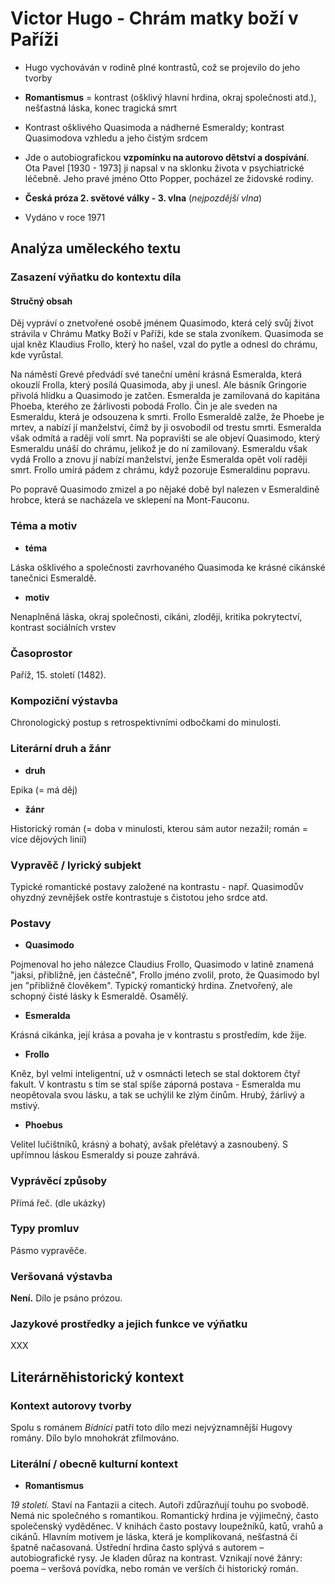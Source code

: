 # Victor Hugo - Chrám matky boží v Paříži

- Hugo vychováván v rodině plné kontrastů, což se projevilo do jeho tvorby
- **Romantismus** = kontrast (ošklivý hlavní hrdina, okraj společnosti atd.), nešťastná láska, konec tragická smrt
- Kontrast ošklivého Quasimoda a nádherné Esmeraldy; kontrast Quasimodova vzhledu a jeho čistým srdcem

- Jde o autobiografickou **vzpomínku na autorovo dětství a dospívání**. Ota Pavel [1930 - 1973] ji napsal v na sklonku života v psychiatrické léčebně. Jeho pravé jméno Otto Popper, pocházel ze židovské rodiny.
- **Česká próza 2. světové války - 3. vlna** (*nejpozdější vlna*)
- Vydáno v roce 1971

## Analýza uměleckého textu

### Zasazení výňatku do kontextu díla

#### Stručný obsah

Děj vypráví o znetvořené osobě jménem Quasimodo, která celý svůj život strávila v Chrámu Matky Boží v Paříži, kde se stala zvoníkem. Quasimoda se ujal kněz Klaudius Frollo, který ho našel, vzal do pytle a odnesl do chrámu, kde vyrůstal.

Na náměstí Grevé předvádí své taneční umění krásná Esmeralda, která okouzlí Frolla, který posílá Quasimoda, aby ji unesl. Ale básník Gringorie přivolá hlídku a Quasimodo je zatčen. Esmeralda je zamilovaná do kapitána Phoeba, kterého ze žárlivosti pobodá Frollo. Čin je ale sveden na Esmeraldu, která je odsouzena k smrti. Frollo Esmeraldě zalže, že Phoebe je mrtev, a nabízí jí manželství, čímž by ji osvobodil od trestu smrti. Esmeralda však odmítá a raději volí smrt. Na popravišti se ale objeví Quasimodo, který Esmeraldu unáší do chrámu, jelikož je do ní zamilovaný. Esmeraldu však vydá Frollo a znovu jí nabízí manželství, jenže Esmeralda opět volí raději smrt. Frollo umírá pádem z chrámu, když pozoruje Esmeraldinu popravu.

Po popravě Quasimodo zmizel a po nějaké době byl nalezen v Esmeraldině hrobce, která se nacházela ve sklepení na Mont-Fauconu.

### Téma a motiv

- **téma**

Láska ošklivého a společnosti zavrhovaného Quasimoda ke krásné cikánské tanečnici Esmeraldě.

- **motiv**

Nenaplněná láska, okraj společnosti, cikáni, zloději, kritika pokrytectví, kontrast sociálních vrstev

### Časoprostor

Paříž, 15. století (1482).

### Kompoziční výstavba

Chronologický postup s retrospektivními odbočkami do minulosti.

### Literární druh a žánr

- **druh**

Epika (= má děj)

- **žánr**

Historický román (= doba v minulosti, kterou sám autor nezažil; román = více dějových linií)

### Vypravěč / lyrický subjekt

Typické romantické postavy založené na kontrastu - např. Quasimodův ohyzdný zevnějšek ostře kontrastuje s čistotou jeho srdce atd.

### Postavy

- **Quasimodo**

Pojmenoval ho jeho nálezce Claudius Frollo, Quasimodo v latině znamená "jaksi, přibližně, jen částečně", Frollo jméno zvolil, proto, že Quasimodo byl jen "přibližně člověkem". Typický romantický hrdina. Znetvořený, ale schopný čisté lásky k Esmeraldě. Osamělý.

- **Esmeralda**

Krásná cikánka, její krása a povaha je v kontrastu s prostředím, kde žije.

- **Frollo**

Kněz, byl velmi inteligentní, už v osmnácti letech se stal doktorem čtyř fakult. V kontrastu s tím se stal spíše záporná postava - Esmeralda mu neopětovala svou lásku, a tak se uchýlil ke zlým činům. Hrubý, žárlivý a mstivý. 

- **Phoebus**

Velitel lučištníků, krásný a bohatý, avšak přelétavý a zasnoubený. S upřímnou láskou Esmeraldy si pouze zahrává.

### Vyprávěcí způsoby

Přímá řeč. (dle ukázky)

### Typy promluv

Pásmo vypravěče.

### Veršovaná výstavba

**Není.** Dílo je psáno prózou.

### Jazykové prostředky a jejich funkce ve výňatku

XXX

## Literárněhistorický kontext
### Kontext autorovy tvorby

Spolu s románem *Bídníci* patří toto dílo mezi nejvýznamnější Hugovy romány. Dílo bylo mnohokrát zfilmováno.

### Literální / obecně kulturní kontext

- **Romantismus**

*19 století.* Staví na Fantazii a citech. Autoři zdůrazňují touhu po svobodě. Nemá nic společného s romantikou. Romantický hrdina je výjimečný, často společenský vyděděnec. V knihách často postavy loupežníků, katů, vrahů a cikánů. Hlavním motivem je láska, která je komplikovaná, nešťastná či špatně načasovaná. Ústřední hrdina často splývá s autorem – autobiografické rysy. Je kladen důraz na kontrast. Vznikají nové žánry: poema – veršová povídka, nebo román ve verších či historický román.
